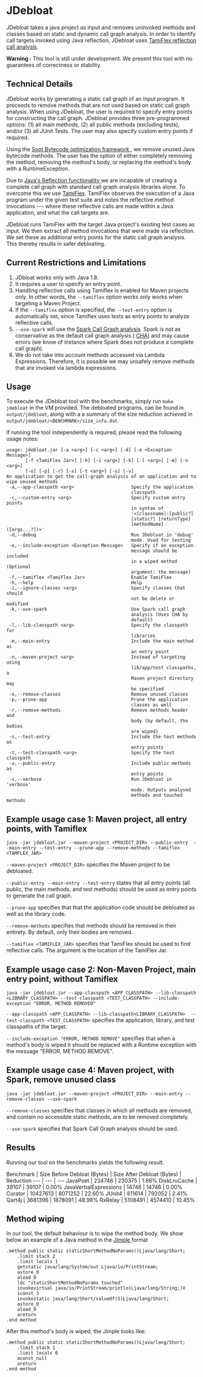 # JDebloat

JDebloat takes a java project as input and removes uninvoked methods 
and classes based on static and dynamic call graph analysis. In order 
to identify call targets invoked using Java reflection, JDebloat uses 
[TamiFlex reflection call
analysis](https://doi.org/10.1145/1985793.1985827).


**Warning :** This tool is still under development. We present this tool
with no guarantees of correctness or stability.

## Technical Details

JDebloat works by generating a static call graph of an input program. It
proceeds to remove methods that are not used based on static call graph
analysis. When using JDebloat, the user is required to specify entry
points for constructing the call graph. JDebloat provides three
pre-programmed options: (1) all main methods, (2) all public methods
(excluding tests), and/or (3) all JUnit Tests. The user may also specify
custom entry points if required.

Using the 
[Soot Bytecode optimization framework
](https://doi.org/10.1145/1925805.1925818), we remove unused Java 
bytecode methods. The user has the option of either 
completely removing the method, removing the method's body, or 
replacing the method's body with a RuntimeException.

Due to 
[Java's Reflection functionality
](https://en.wikipedia.org/wiki/Reflection_(computer_programming)#Java)
we are incapable of creating a complete call graph with standard call
graph analysis libraries alone. To overcome this
we use [TamiFlex](https://doi.org/10.1145/1985793.1985827). TamiFlex
observes the execution of a Java program under the given test suite
and notes the reflective method invocations --- where these reflective
calls are made within a Java application, and what the call targets are.

JDebloat runs TamiFlex with the target Java project's existing test
cases as input. We then extract all method invocations that were made
via reflection. We set these as additional entry points for the static
call graph analysis. This thereby results in safer debloating.

## Current Restrictions and Limitations

1. JDbloat works only with Java 1.8.
2. It requires a user to specify an entry point.
3. Handling reflective calls using Tamiflex is enabled for Maven projects
only. In other words, the `--tamiflex` option works only works when
targeting a Maven Project.
4. If the `--tamiflex` option is specified, the `--test-entry` option is
automatically set, since Tamiflex uses tests as entry points to analyze
reflective calls.
5. `--use-spark` will use the  [Spark Call Graph
analysis](https://doi.org/10.1007/3-540-36579-6_12). Spark is not as
conservative as the default call graph analysis (
[CHA](https://doi.org/10.1007/3-540-49538-X_5)) and may cause errors
(we know of instance where Spark does not produce a complete call graph).
6. We do not take into account methods accessed via Lambda Expressions.
Therefore, it is possible we may unsafely remove methods that are invoked
via lambda expressions.

## Usage

To execute the JDebloat tool with the benchmarks, simply run
`make jdebloat` in the VM provided. The debloated programs, can be found in
`output/jdebloat`, along with a a summary of the size reduction achieved
in `output/jdebloat/<BENCHMARK>/size_info.dat`.

If running the tool independently is required, please read the 
following usage notes:

```
usage: jdebloat.jar [-a <arg>] [-c <arg>] [-d] [-e <Exception Message>]
       [-f <TamiFlex Jar>] [-h] [-i <arg>] [-k] [-l <arg>] [-m] [-n <arg>]
       [-o] [-p] [-r] [-s] [-t <arg>] [-u] [-v]
An application to get the call-graph analysis of an application and to
wipe unused methods
 -a,--app-classpath <arg>                     Specify the application
                                              classpath
 -c,--custom-entry <arg>                      Specify custom entry points
                                              in syntax of
                                              '<[classname]:[public?]
                                              [static?] [returnType]
                                              [methodName]([args...?])>'
 -d,--debug                                   Run JDebloat in 'debug'
                                              mode. Used for testing
 -e,--include-exception <Exception Message>   Specify if an exception
                                              message should be included
                                              in a wiped method (Optional
                                              argument: the message)
 -f,--tamiflex <TamiFlex Jar>                 Enable TamiFlex
 -h,--help                                    Help
 -i,--ignore-classes <arg>                    Specify classes that should
                                              not be delete or modified
 -k,--use-spark                               Use Spark call graph
                                              analysis (Uses CHA by
                                              default)
 -l,--lib-classpath <arg>                     Specify the classpath for
                                              libraries
 -m,--main-entry                              Include the main method as
                                              an entry point
 -n,--maven-project <arg>                     Instead of targeting using
                                              lib/app/test classpaths, a
                                              Maven project directory may
                                              be specified
 -o,--remove-classes                          Remove unused classes
 -p,--prune-app                               Prune the application
                                              classes as well
 -r,--remove-methods                          Remove methods header and
                                              body (by default, the bodies
                                              are wiped)
 -s,--test-entry                              Include the test methods as
                                              entry points
 -t,--test-classpath <arg>                    Specify the test classpath
 -u,--public-entry                            Include public methods as
                                              entry points
 -v,--verbose                                 Run JDebloat in 'verbose'
                                              mode. Outputs analysed
                                              methods and touched methods
``` 

## Example usage case 1: Maven project, all entry points, with Tamiflex

`java -jar jdebloat.jar --maven-project <PROJECT_DIR> --public-entry 
--main-entry --test-entry --prune-app --remove-methods --tamiflex
<TAMFLEX_JAR>`

`--maven-project <PROJECT_DIR>` specifies the Maven project to be debloated.

`--public-entry --main-entry --test-entry` states that all entry points
(all public, the main methods, and test methods) should be used as entry
points to generate the call graph.

`--prune-app` specifies that that the application code should be
debloated as well as the library code.

`--remove-methods` specifies that methods should be removed in their
entirety. By default, only their bodies are removed.

`--tamiflex <TAMIFLEX_JAR>` specifies that TamiFlex should be used to find 
reflective calls. The argument is the location of the TamiFlex Jar.

## Example usage case 2: Non-Maven Project, main entry point, without Tamiflex

`java -jar jdebloat.jar --app-classpath <APP_CLASSPATH> --lib-classpath
<LIBRARY_CLASSPATH> --test-classpath <TEST_CLASSPATH>
--include-exception "ERROR, METHOD REMOVED"`

`--app-classpath <APP_CLASSPATH> --lib-classpath<LIBRARY_CLASSPATH> 
--test-classpath <TEST_CLASSPATH>` specifies the application, library,
and test classpaths of the target.

`--include-exception "ERROR, METHOD REMOVE"` specifies that when a
method's body is wiped it should be replaced with a Runtime exception
with the message "ERROR, METHOD REMOVE".

## Example usage case 4:  Maven project, with Spark, remove unused class

`java -jar jdebloat.jar --maven-project <PROJECT_DIR> --main-entry
--remove-classes --use-spark`

`--remove-classes` specifies that classes in which all methods are
removed, and contain no accessible static methods, are to be removed
completely.

`--use-spark` specifies that Spark Call Graph analysis should be used.

## Results

Running our tool on the benchmarks yields the following result.

Benchmark | Size Before Debloat (Bytes) | Size After Debloat (Bytes) | Reduction
--- | --- | ---
JavaPoet | 234746 | 230375 | 1.86%
DiskLruCache | 39107 | 39107 | 0.00%
JavaVerbalExpressions | 14746 | 14746 | 0.00%
Curator | 10427613 | 8071252 | 22.60%
JUnit4 | 811614 | 792052 | 2.41%
Qart4j | 3681396 | 1878091 | 48.98%
RxRelay | 5108491 | 4574410 | 10.45%

## Method wiping

In our tool, the default behaviour is to wipe the method body. We show
below an example of a Java method in the [Jimple
](https://citeseerx.ist.psu.edu/viewdoc/summary?doi=10.1.1.58.7708)
format

```
.method public static staticShortMethodNoParams()Ljava/lang/Short;
    .limit stack 2
    .limit locals 1
    getstatic java/lang/System/out Ljava/io/PrintStream;
    astore_0
    aload_0
    ldc "staticShortMethodNoParams touched"
    invokevirtual java/io/PrintStream/println(Ljava/lang/String;)V
    iconst_3
    invokestatic java/lang/Short/valueOf(S)Ljava/lang/Short;
    astore_0
    aload_0
    areturn
.end method
```

After this method's body is wiped, the Jimple looks like:

```
.method public static staticShortMethodNoParams()Ljava/lang/Short;
    .limit stack 1
    .limit locals 0
    aconst_null
    areturn
.end method
```
